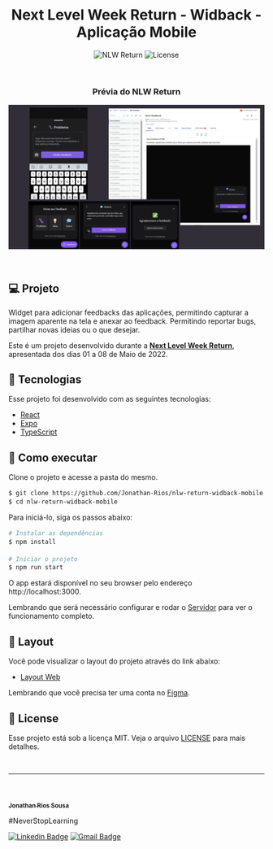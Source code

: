 <h1 align="center">Next Level Week Return - Widback - Aplicação Mobile</h1>

<p align="center">
 <img src="https://img.shields.io/static/v1?label=NLW&message=Return&color=E51C44&labelColor=0A1033" alt="NLW Return" />
  <img alt="License" src="https://img.shields.io/static/v1?label=license&message=MIT&color=E51C44&labelColor=0A1033">
</p>


<br>

<h3 align="center">Prévia do NLW Return</h3>

![cover](.github/widget-nlwreturn.png?style=flat)

<br>

## 💻 Projeto
Widget para adicionar feedbacks das aplicações, permitindo capturar a imagem aparente na tela e anexar ao feedback. Permitindo reportar bugs, partilhar novas ideias ou o que desejar. 

Este é um projeto desenvolvido durante a **[Next Level Week Return](https://nextlevelweek.com/)**, apresentada dos dias 01 a 08 de Maio de 2022.

## 🧪 Tecnologias

Esse projeto foi desenvolvido com as seguintes tecnologias:

- [React](https://reactnative.dev/)
- [Expo](https://expo.dev/)
- [TypeScript](https://www.typescriptlang.org/)

## 🚀 Como executar

Clone o projeto e acesse a pasta do mesmo.

```bash
$ git clone https://github.com/Jonathan-Rios/nlw-return-widback-mobile.git
$ cd nlw-return-widback-mobile
```

Para iniciá-lo, siga os passos abaixo:
```bash
# Instalar as dependências
$ npm install

# Iniciar o projeto
$ npm run start
```
O app estará disponível no seu browser pelo endereço http://localhost:3000.

Lembrando que será necessário configurar e rodar o [Servidor](https://link/) para ver o funcionamento completo.

## 🔖 Layout

Você pode visualizar o layout do projeto através do link abaixo:

- [Layout Web](https://www.figma.com/community/file/1102912516166573468) 

Lembrando que você precisa ter uma conta no [Figma](http://figma.com/).

## 📝 License

Esse projeto está sob a licença MIT. Veja o arquivo [LICENSE](./LICENSE.md) para mais detalhes.

<br />

---
<br />

<a href="https://github.com/Jonathan-Rios">
 <img src="https://github.com/Jonathan-Rios.png" width="100px;" alt="" />
 <br />
 <sub><b>Jonathan Rios Sousa</b></sub></a>

#NeverStopLearning

[![Linkedin Badge](https://img.shields.io/badge/-Jonathan-blue?style=flat-square&logo=Linkedin&logoColor=white&link=https://www.linkedin.com/in/jonathan-rios-sousa-19b3431b6/)](https://www.linkedin.com/in/tgmarinho/) 
[![Gmail Badge](https://img.shields.io/badge/-jonathan.riosousa@gmail.com-c14438?style=flat-square&logo=Gmail&logoColor=white&link=mailto:jonathan.riosousa@gmail.com)](mailto:jonathan.riosousa@gmail.com)